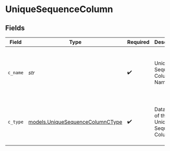 # UniqueSequenceColumn


## Fields

| Field                                                                      | Type                                                                       | Required                                                                   | Description                                                                | Example                                                                    |
| -------------------------------------------------------------------------- | -------------------------------------------------------------------------- | -------------------------------------------------------------------------- | -------------------------------------------------------------------------- | -------------------------------------------------------------------------- |
| `c_name`                                                                   | *str*                                                                      | :heavy_check_mark:                                                         | Unique Sequence Column Name                                                | {<br/>"summary": "Sample column name",<br/>"value": "RecordID"<br/>}       |
| `c_type`                                                                   | [models.UniqueSequenceColumnCType](../models/uniquesequencecolumnctype.md) | :heavy_check_mark:                                                         | Data Type of the Unique Sequence Column                                    | {<br/>"summary": "Sample data type",<br/>"value": "numeric"<br/>}          |